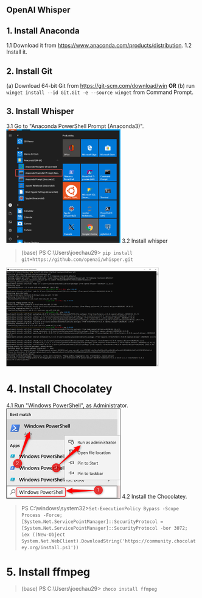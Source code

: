 ## OpenAI Whisper 

## 1. Install Anaconda
1.1 Download it from https://www.anaconda.com/products/distribution.
1.2 Install it.
## 2. Install Git
(a) Download 64-bit Git from https://git-scm.com/download/win
**OR**
(b) run `winget install --id Git.Git -e --source winget` from Command Prompt.
## 3. Install Whisper
3.1 Go to "Anaconda PowerShell Prompt (Anaconda3)".
<img src="https://github.com/joechau29/InstallOpenAIWhisper/blob/main/3.1.png" width=300>
3.2 Install whisper
> (base) PS C:\Users\joechau29> `pip install git+https://github.com/openai/whisper.git`

<img src="https://github.com/joechau29/InstallOpenAIWhisper/blob/main/3.2.png" width=400>

# 4. Install Chocolatey
4.1 Run "Windows PowerShell",  as Administrator.
<img src="https://github.com/joechau29/InstallOpenAIWhisper/blob/main/4.1.png" width=300>
4.2 Install the Chocolatey.

> PS C:\windows\system32>`Set-ExecutionPolicy Bypass -Scope Process -Force; [System.Net.ServicePointManager]::SecurityProtocol = [System.Net.ServicePointManager]::SecurityProtocol -bor 3072; iex ((New-Object System.Net.WebClient).DownloadString('https://community.chocolatey.org/install.ps1'))`

# 5. Install ffmpeg
> (base) PS C:\Users\joechau29> `choco install ffmpeg`